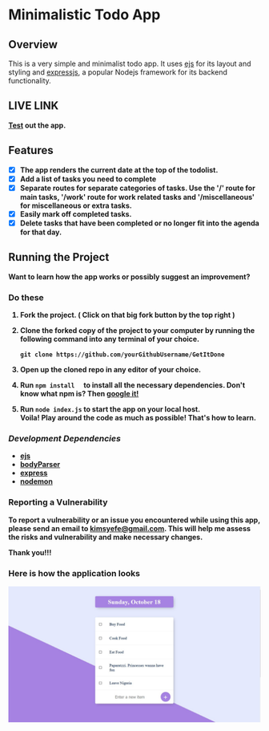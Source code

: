 # Minimalistic Todo App


## <b>Overview</b>
This is a very simple and minimalist todo app. It uses [ejs](https://ejs.co/) for its layout and styling and [expressjs](https://expressjs.com/), a popular Nodejs framework for its backend functionality.


## <b>LIVE LINK<b>
[Test](http://karenlist.herokuapp.com/) out the app.

## <b>Features</b>
- [x] The app renders the current date at the top of the todolist.
- [x] Add a list of tasks you need to complete
- [x] Separate routes for separate categories of tasks. Use the '/' route for main tasks, '/work' route for work related tasks and '/miscellaneous' for miscellaneous or extra tasks.
- [x] Easily mark off completed tasks.
- [x] Delete tasks that have been completed or no longer fit into the agenda for that day.
  
## <b>Running the Project</b>
Want to learn how the app works or possibly suggest an improvement?
### <b>Do these</b>
1. Fork the project. ( Click on that big fork button by the top right )

2. Clone the forked copy of the project to your computer by running the following command into any terminal of your choice.
   
   ```
   git clone https://github.com/yourGithubUsername/GetItDone
   ```
3. Open up the cloned repo in any editor of your choice.
   
4. Run ```npm install  ``` to install all the necessary dependencies. Don't know what npm is? Then [google it!](www.google.com)
   
5. Run ```node index.js``` to start the app on your local host. <br>
Voila! Play around the code as much as possible! That's how to learn.


### <i>Development Dependencies</i>
- [ejs](https://ejs.co/) 
- [bodyParser](https://www.npmjs.com/package/body-parser)
- [express](https://expressjs.com/)
- [nodemon](https://www.npmjs.com/package/nodemon)

### <b>Reporting a Vulnerability</b>
To report a vulnerability or an issue you encountered while using this app, please send an email to <a href ="#" >kimsyefe@gmail.com</a>. This will help me assess the risks and vulnerability and make necessary changes.

Thank you!!!
### Here is how the application looks
![](/../images/main-todo.jpg)